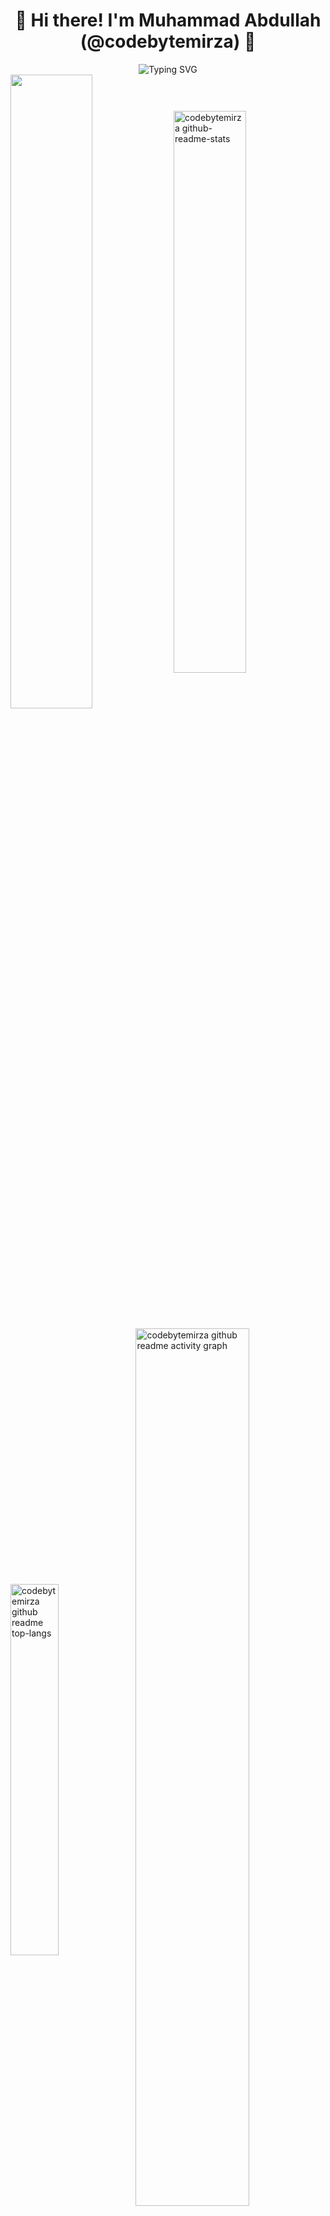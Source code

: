 <h1 align="center">👋 Hi there! I'm Muhammad Abdullah (@codebytemirza) 🚀</h1>

<div align="center">
  <img src="https://readme-typing-svg.demolab.com?font=Fira+Code&weight=700&size=26&pause=1000&color=F7A41D&center=true&vCenter=true&width=700&lines=AI+%7C+ML+%7C+Generative+AI+%7C+Data+Science;Python+Developer+%7C+Flask+%7C+Streamlit+%7C+Gradio;Building+Real-World+AI+Solutions;Always+Learning+%7C+Always+Creating" alt="Typing SVG" />
</div>

<div>
  <img align="center" src="https://github-readme-streak-stats-eight.vercel.app/?user=codebytemirza&theme=react" width="51%" />
  <img align="center" src="https://github-readme-stats.vercel.app/api?username=codebytemirza&layout=compact&show_icons=true&theme=react" alt="codebytemirza github-readme-stats" width="48%" />
</div>
<br />
<div>
  <img align="center" src="https://github-readme-stats.vercel.app/api/top-langs/?username=codebytemirza&layout=compact&theme=react" alt="codebytemirza github readme top-langs" width="39%" />
  <img align="center" src="https://github-readme-activity-graph.vercel.app/graph?username=codebytemirza&theme=merko" alt="codebytemirza github readme activity graph" width="60%" />
</div>

<hr style="border: 2px solid #F7A41D; border-radius: 5px;">

### ✨ About Me
<table align="center">
  <tr>
    <td>
      <ul>
        <li>🧠 Passionate about <b>AI, Machine Learning, and Generative AI</b></li>
        <li>🎓 Studying <b>Computer Science</b> at <i>Superior University (Gold Campus)</i></li>
        <li>🤝 Open to collaborating on <b>ML, Data Science & AI</b> projects</li>
        <li>🌱 Constantly learning and applying new technologies</li>
        <li>🛠️ Building impactful solutions using <b>Python</b>, <b>ML</b>, and <b>APIs</b></li>
      </ul>
    </td>
    <td align="center">
      <img src="https://media.giphy.com/media/qgQUggAC3Pfv687qPC/giphy.gif" width="250"/>
    </td>
  </tr>
</table>

<hr style="border: 2px solid #F7A41D; border-radius: 5px;">

### 🌐 Let's Connect
<p align="center">
  <a href="mailto:abdullahcodewizard@gmail.com"><img src="https://img.shields.io/badge/Gmail-D14836?style=for-the-badge&logo=gmail&logoColor=white&labelColor=black"></a>
  <a href="https://www.linkedin.com/in/muhammad-abdullah-ai-ml-developer/"><img src="https://img.shields.io/badge/LinkedIn-0077B5?style=for-the-badge&logo=linkedin&logoColor=white&labelColor=black"></a>
  <a href="https://github.com/codebytemirza"><img src="https://img.shields.io/badge/GitHub-181717?style=for-the-badge&logo=github&logoColor=white&labelColor=black"></a>
</p>

<hr style="border: 2px solid #F7A41D; border-radius: 5px;">

### 🛠️ Tech Stack
<div align="center">
  <h4>Languages & Frameworks</h4>
  <img src="https://skillicons.dev/icons?i=python,fastapi,tensorflow,pytorch,flask,django" />
  <h4>Tools & Technologies</h4>
  <img src="https://skillicons.dev/icons?i=docker,git,github,linux,vscode,anaconda,huggingface" />
  <h4>Web Development</h4>
  <img src="https://skillicons.dev/icons?i=html,css,js,bootstrap,react" />
</div>

<hr style="border: 2px solid #F7A41D; border-radius: 5px;">

### 🚀 Featured Projects
<div align="center">
  <table>
    <tr>
      <th>Project</th>
      <th>Description</th>
      <th>Tech Stack</th>
    </tr>
    <tr>
      <td>🔥 <a href="https://github.com/codebytemirza/XAUUSD_TRADING_ASISTENT_AI">XAUUSD Trading Assistant AI</a></td>
      <td>Real-time Forex trading assistant powered by AI</td>
      <td><img src="https://img.shields.io/badge/Python-3776AB?style=flat-square&logo=python&logoColor=white"/> <img src="https://img.shields.io/badge/TensorFlow-FF6F00?style=flat-square&logo=tensorflow&logoColor=white"/></td>
    </tr>
    <tr>
      <td>🧠 <a href="https://github.com/codebytemirza/LANG---Learning">Langchain Learning Repo</a></td>
      <td>Exploring LLMs and LangChain library</td>
      <td><img src="https://img.shields.io/badge/Python-3776AB?style=flat-square&logo=python&logoColor=white"/> <img src="https://img.shields.io/badge/HuggingFace-yellow?style=flat-square&logo=huggingface&logoColor=white"/></td>
    </tr>
    <tr>
      <td>📚 <a href="https://github.com/codebytemirza/Deep-Learning-Theory-by-Muhmmad-Abdullah">Deep Learning Notes</a></td>
      <td>Theory notes on Deep Learning for beginners</td>
      <td><img src="https://img.shields.io/badge/Jupyter-F37626?style=flat-square&logo=jupyter&logoColor=white"/> <img src="https://img.shields.io/badge/PyTorch-EE4C2C?style=flat-square&logo=pytorch&logoColor=white"/></td>
    </tr>
    <tr>
      <td>🤖 <a href="https://github.com/codebytemirza/MY-CLIENT-BOT-AI-MAIL-SENDER">AI Mail Sender Bot</a></td>
      <td>Automates email sending for client interaction</td>
      <td><img src="https://img.shields.io/badge/Python-3776AB?style=flat-square&logo=python&logoColor=white"/> <img src="https://img.shields.io/badge/Flask-000000?style=flat-square&logo=flask&logoColor=white"/></td>
    </tr>
    <tr>
      <td>🐳 <a href="https://github.com/codebytemirza/DockByte">DockByte</a></td>
      <td>Text Extract From the Pages and PDF</td>
      <td><img src="https://img.shields.io/badge/Python-3776AB?style=flat-square&logo=python&logoColor=white"/> <img src="https://img.shields.io/badge/Docker-2496ED?style=flat-square&logo=docker&logoColor=white"/></td>
    </tr>
  </table>
</div>

<hr style="border: 2px solid #F7A41D; border-radius: 5px;">

### 🎓 Certifications & Achievements
<div align="center">
  <table>
    <tr>
      <td align="center">
        <img width="70" src="https://img.shields.io/badge/Google-4285F4?style=for-the-badge&logo=google&logoColor=white"/>
      </td>
      <td>📜 <b>Generative AI with Vertex AI</b> – Google Cloud</td>
    </tr>
    <tr>
      <td align="center">
        <img width="70" src="https://img.shields.io/badge/Google-4285F4?style=for-the-badge&logo=google&logoColor=white"/>
      </td>
      <td>📜 <b>Intro to ML & Image Processing</b> – Google</td>
    </tr>
    <tr>
      <td align="center">
        <img width="70" src="https://img.shields.io/badge/IBM-052FAD?style=for-the-badge&logo=ibm&logoColor=white"/>
      </td>
      <td>📜 <b>IBM Professional Data Science Specialization</b></td>
    </tr>
  </table>
</div>

<hr style="border: 2px solid #F7A41D; border-radius: 5px;">

### ⚡ Fun Fact  
<div align="center">
  <img src="https://readme-jokes.vercel.app/api?theme=tokyonight" alt="Jokes Card" />
  <blockquote>
    <p>"I love breaking things just to rebuild them smarter." 💥💡</p>
    <p>Always chasing the next challenge 🚀</p>
  </blockquote>
</div>

<hr style="border: 2px solid #F7A41D; border-radius: 5px;">

### ❤️ Support My Work
<div align="center">
  <p>If you like what I do, please consider giving a ⭐ to my repositories and connect with me!</p>
</div>

<p align="center">
  <img src="https://forthebadge.com/images/badges/built-with-love.svg" />
  <img src="https://forthebadge.com/images/badges/made-with-python.svg" />
  <img src="https://forthebadge.com/images/badges/uses-git.svg" />
</p>

<div align="center">
  <img src="https://komarev.com/ghpvc/?username=codebytemirza&style=flat-square&color=blueviolet" alt="Profile Views"/>
</div>
